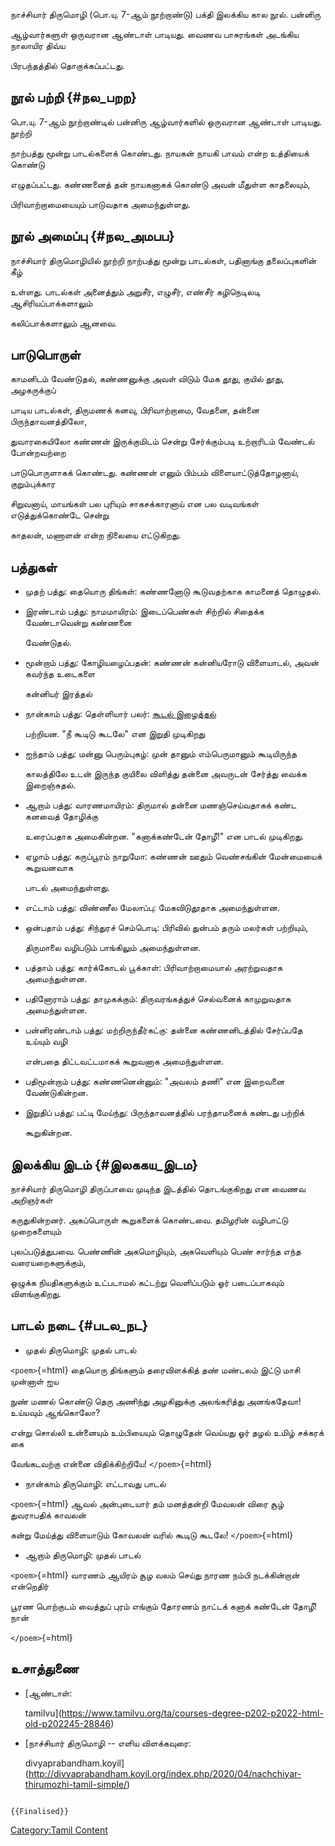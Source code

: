 நாச்சியார் திருமொழி (பொ.யு. 7-ஆம் நூற்றாண்டு) பக்தி இலக்கிய கால நூல். பன்னிரு
ஆழ்வார்களுள் ஒருவரான ஆண்டாள் பாடியது. வைணவ பாசுரங்கள் அடங்கிய நாலாயிர திவ்ய
பிரபந்தத்தில் தொகுக்கப்பட்டது.

## நூல் பற்றி {#நல_பறற}

பொ.யு. 7-ஆம் நூற்றாண்டில் பன்னிரு ஆழ்வார்களில் ஒருவரான ஆண்டாள் பாடியது. நூற்றி
நாற்பத்து மூன்று பாடல்களைக் கொண்டது. நாயகன் நாயகி பாவம் என்ற உத்தியைக் கொண்டு
எழுதப்பட்டது. கண்ணனைத் தன் நாயகனாகக் கொண்டு அவன் மீதுள்ள காதலையும்,
பிரிவாற்றாமையையும் பாடுவதாக அமைந்துள்ளது.

## நூல் அமைப்பு {#நல_அமபப}

நாச்சியார் திருமொழியில் நூற்றி நாற்பத்து மூன்று பாடல்கள், பதினாங்கு தலைப்புகளின் கீழ்
உள்ளது. பாடல்கள் அனைத்தும் அறுசீர், எழுசீர், எண்சீர் கழிநெடிலடி ஆசிரியப்பாக்களாலும்
கலிப்பாக்களாலும் ஆனவை.

## பாடுபொருள்

காமனிடம் வேண்டுதல், கண்ணனுக்கு அவள் விடும் மேக தூது, குயில் தூது, அழகருக்குப்
பாடிய பாடல்கள், திருமணக் கனவு, பிரிவாற்றாமை, வேதனை, தன்னை பிருந்தாவனத்திலோ,
துவாரகையிலோ கண்ணன் இருக்குமிடம் சென்று சேர்க்கும்படி உற்றாரிடம் வேண்டல் போன்றவற்றை
பாடுபொருளாகக் கொண்டது. கண்ணன் எனும் பிம்பம் விளையாட்டுத்தோழனாய், குறும்புக்கார
சிறுவனாய், மாயங்கள் பல புரியும் சாகசக்காரனாய் என பல வடிவங்கள் எடுத்துக்கொண்டே சென்று
காதலன், மணாளன் என்ற நிலையை எட்டுகிறது.

## பத்துகள்

-   முதற் பத்து: தையொரு திங்கள்: கண்ணனோடு கூடுவதற்காக காமனைத் தொழுதல்.
-   இரண்டாம் பத்து: நாமமாயிரம்: இடைப்பெண்கள் சிற்றில் சிதைக்க வேண்டாவென்று கண்ணனை
    வேண்டுதல்.
-   மூன்றாம் பத்து: கோழியழைப்பதன்: கண்ணன் கன்னியரோடு விளையாடல், அவன் கவர்ந்த உடைகளை
    கன்னியர் இரத்தல்
-   நான்காம் பத்து: தெள்ளியார் பலர்: [கூடல் இழைத்தல்](கூடல்_இழைத்தல் "wikilink")
    பற்றியன. \"நீ கூடிடு கூடலே" என இறுதி முடிகிறது
-   ஐந்தாம் பத்து: மன்னு பெரும்புகழ்: முன் தானும் எம்பெருமானும் கூடியிருந்த
    காலத்திலே உடன் இருந்த குயிலை விளித்து தன்னை அவருடன் சேர்த்து வைக்க இறைஞ்சுதல்.
-   ஆறாம் பத்து: வாரணமாயிரம்: திருமால் தன்னை மணஞ்செய்வதாகக் கண்ட கனவைத் தோழிக்கு
    உரைப்பதாக அமைகின்றன. "கனாக்கண்டேன் தோழீ!" என பாடல் முடிகிறது.
-   ஏழாம் பத்து: கருப்பூரம் நாறுமோ: கண்ணன் ஊதும் வெண்சங்கின் மேன்மையைக் கூறுவனவாக
    பாடல் அமைந்துள்ளது.
-   எட்டாம் பத்து: விண்ணீல மேலாப்பு: மேகவிடுதூதாக அமைந்துள்ளன.
-   ஒன்பதாம் பத்து: சிந்துரச் செம்பொடி: பிரிவில் துன்பம் தரும் மலர்கள் பற்றியும்,
    திருமாலை வழிபடும் பாங்கிலும் அமைந்துள்ளன.
-   பத்தாம் பத்து: கார்க்கோடல் பூக்காள்: பிரிவாற்றாமையால் அரற்றுவதாக அமைந்துள்ளன.
-   பதினோராம் பத்து: தாமுகக்கும்: திருவரங்கத்துச் செல்வனைக் காமுறுவதாக அமைந்துள்ளன.
-   பன்னிரண்டாம் பத்து: மற்றிருந்தீர்கட்கு: தன்னை கண்ணனிடத்தில் சேர்ப்பதே உய்யும் வழி
    என்பதை திட்டவட்டமாகக் கூறுவனாக அமைந்துள்ளன.
-   பதிமூன்றாம் பத்து: கண்ணனென்னும்: "அவலம் தணி" என இறைவனை வேண்டுகின்றன.
-   இறுதிப் பத்து: பட்டி மேய்ந்து: பிருந்தாவனத்தில் பரந்தாமனைக் கண்டது பற்றிக்
    கூறுகின்றன.

## இலக்கிய இடம் {#இலககய_இடம}

நாச்சியார் திருமொழி திருப்பாவை முடிந்த இடத்தில் தொடங்குகிறது என வைணவ அறிஞர்கள்
கருதுகின்றனர். அகப்பொருள் கூறுகளைக் கொண்டவை. தமிழரின் வழிபாட்டு முறைகளையும்
புலப்படுத்துபவை. பெண்ணின் அகமொழியும், அகவெளியும் பெண் சார்ந்த எந்த வரையறைகளுக்கும்,
ஒழுக்க நியதிகளுக்கும் உட்படாமல் கட்டற்று வெளிப்படும் ஓர் படைப்பாகவும் விளங்குகிறது.

## பாடல் நடை {#படல_நட}

-   முதல் திருமொழி: முதல் பாடல்

`<poem>`{=html} தையொரு திங்களும் தரைவிளக்கித் தண் மண்டலம் இட்டு மாசி முன்னாள் ஐய
நுண் மணல் கொண்டு தெரு அணிந்து அழகினுக்கு அலங்கரித்து அனங்கதேவா! உய்யவும் ஆங்கொலோ?
என்று சொல்லி உன்னையும் உம்பியையும் தொழுதேன் வெய்யது ஓர் தழல் உமிழ் சக்கரக் கை
வேங்கடவற்கு என்னை விதிக்கிற்றியே! `</poem>`{=html}

-   நான்காம் திருமொழி: எட்டாவது பாடல்

`<poem>`{=html} ஆவல் அன்புடையார் தம் மனத்தன்றி மேவலன் விரை சூழ் துவராபதிக் காவலன்
கன்று மேய்த்து விளையாடும் கோவலன் வரில் கூடிடு கூடலே! `</poem>`{=html}

-   ஆறாம் திருமொழி: முதல் பாடல்

`<poem>`{=html} வாரணம் ஆயிரம் சூழ வலம் செய்து நாரண நம்பி நடக்கின்றான் என்றெதிர்
பூரண பொற்குடம் வைத்துப் புரம் எங்கும் தோரணம் நாட்டக் கனாக் கண்டேன் தோழீ! நான்
`</poem>`{=html}

## உசாத்துணை

-   [ஆண்டாள்:
    tamilvu](https://www.tamilvu.org/ta/courses-degree-p202-p2022-html-old-p202245-28846)
-   [நாச்சியார் திருமொழி -- எளிய விளக்கவுரை:
    divyaprabandham.koyil](http://divyaprabandham.koyil.org/index.php/2020/04/nachchiyar-thirumozhi-tamil-simple/)

```{=mediawiki}
{{Finalised}}
```
[Category:Tamil Content](Category:Tamil_Content "wikilink")

